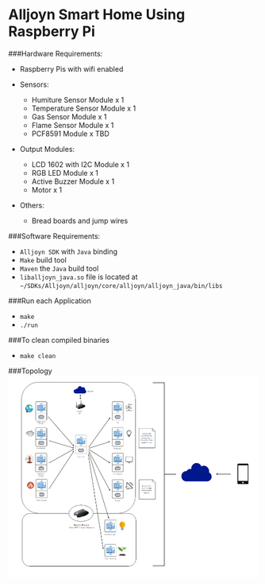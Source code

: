 # Alljoyn Smart Home Using Raspberry Pi

###Hardware Requirements:
* Raspberry Pis with wifi enabled
* Sensors:
  - Humiture Sensor Module    x 1
  - Temperature Sensor Module x 1
  - Gas Sensor Module         x 1
  - Flame Sensor Module       x 1
  - PCF8591 Module            x TBD

* Output Modules:
  - LCD 1602 with I2C Module  x 1
  - RGB LED Module            x 1
  - Active Buzzer Module      x 1
  - Motor                     x 1

* Others:
  - Bread boards and jump wires

###Software Requirements:
* `Alljoyn SDK` with `Java` binding
* `Make` build tool
* `Maven` the `Java` build tool
* `liballjoyn_java.so` file is located at `~/SDKs/Alljoyn/alljoyn/core/alljoyn/alljoyn_java/bin/libs`

###Run each Application
* `make`
* `./run`

###To clean compiled binaries
* `make clean`

###Topology
![Topology](./misc/Topology.PNG?raw=true "Topology")
